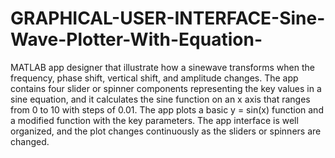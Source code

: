 # GRAPHICAL-USER-INTERFACE-Sine-Wave-Plotter-With-Equation-
MATLAB app designer that illustrate how a sinewave transforms when the frequency, phase shift, vertical shift, and amplitude changes.
The app contains four slider or spinner components representing the key values in a sine equation, and it calculates the sine function on an x axis that ranges from 0 to 10 with steps of 0.01. The app plots a basic y = sin(x) function and a modified function with the key parameters. The app interface is well organized, and the plot changes continuously as the sliders or spinners are changed.
